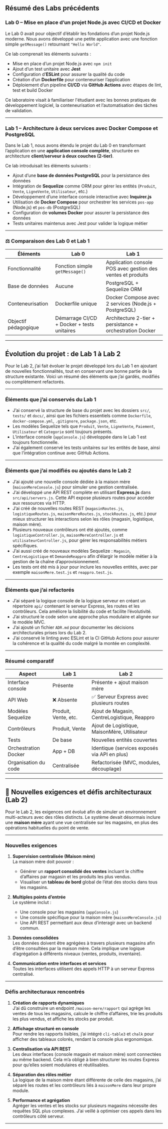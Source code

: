 ## Résumé des Labs précédents

### Lab 0 – Mise en place d’un projet Node.js avec CI/CD et Docker

Le Lab 0 avait pour objectif d’établir les fondations d’un projet Node.js moderne. Nous avons développé une petite application avec une fonction simple `getMessage()` retournant `"Hello World"`. 

Ce lab comprenait les éléments suivants :

- Mise en place d’un projet Node.js avec `npm init`
- Ajout d’un test unitaire avec **Jest**
- Configuration d’**ESLint** pour assurer la qualité du code
- Création d’un **Dockerfile** pour conteneuriser l’application
- Déploiement d’un pipeline **CI/CD** via **GitHub Actions** avec étapes de lint, test et build Docker

Ce laboratoire visait à familiariser l'étudiant avec les bonnes pratiques de développement logiciel, la conteneurisation et l’automatisation des tâches de validation.

---

### Lab 1 – Architecture à deux services avec Docker Compose et PostgreSQL

Dans le Lab 1, nous avons étendu le projet du Lab 0 en transformant l’application en une **application console complète**, structurée en architecture **client/serveur à deux couches (2-tier)**.

Ce lab introduisait les éléments suivants :

- Ajout d’une **base de données PostgreSQL** pour la persistance des données
- Intégration de **Sequelize** comme ORM pour gérer les entités (`Produit`, `Vente`, `LigneVente`, `Utilisateur`, etc.)
- Développement d’une interface console interactive avec **Inquirer.js**
- Utilisation de **Docker Compose** pour orchestrer les services `pos-app` (Node.js) et `pos-db` (PostgreSQL)
- Configuration de **volumes Docker** pour assurer la persistance des données
- Tests unitaires maintenus avec Jest pour valider la logique métier

---

### ⚖️ Comparaison des Lab 0 et Lab 1

| Éléments               | Lab 0                                      | Lab 1                                                         |
|------------------------|--------------------------------------------|---------------------------------------------------------------|
| Fonctionnalité         | Fonction simple `getMessage()`             | Application console POS avec gestion des ventes et produits   |
| Base de données        | Aucune                                     | PostgreSQL + Sequelize ORM                                    |
| Conteneurisation       | Dockerfile unique                          | Docker Compose avec 2 services (Node.js + PostgreSQL)         |
| Objectif pédagogique   | Démarrage CI/CD + Docker + tests unitaires | Architecture 2-tier + persistance + orchestration Docker      |

---

## Évolution du projet : de Lab 1 à Lab 2

Pour le Lab 2, j’ai fait évoluer le projet développé lors du Lab 1 en ajoutant de nouvelles fonctionnalités, tout en conservant une bonne partie de la structure existante. Voici un résumé des éléments que j’ai gardés, modifiés ou complètement refactorés.

---

### Éléments que j’ai conservés du Lab 1

- J’ai conservé la structure de base du projet avec les dossiers `src/`, `tests/` et `docs/`, ainsi que les fichiers essentiels comme `Dockerfile`, `docker-compose.yml`, `.gitignore`, `package.json`, etc.
- Les modèles Sequelize tels que `Produit`, `Vente`, `LigneVente`, `Paiement`, `Utilisateur` et `Categorie` sont toujours présents.
- L’interface console (`appConsole.js`) développée dans le Lab 1 est toujours fonctionnelle.
- J’ai également conservé les tests unitaires sur les entités de base, ainsi que l’intégration continue avec GitHub Actions.

---

### Éléments que j’ai modifiés ou ajoutés dans le Lab 2

- J’ai ajouté une nouvelle console dédiée à la maison mère (`maisonMereConsole.js`) pour simuler une gestion centralisée.
- J’ai développé une API REST complète en utilisant **Express.js** dans `src/api/servers.js`. Cette API expose plusieurs routes pour accéder aux ressources via HTTP.
- J’ai créé de nouvelles routes REST (`magasinRoutes.js`, `logistiqueRoutes.js`, `maisonMereRoutes.js`, `stockRoutes.js`, etc.) pour mieux structurer les interactions selon les rôles (magasin, logistique, maison mère).
- Plusieurs nouveaux contrôleurs ont été ajoutés, comme `logistiqueController.js`, `maisonMereController.js` et `utilisateurController.js`, pour gérer les responsabilités métiers spécifiques.
- J’ai aussi créé de nouveaux modèles Sequelize : `Magasin`, `CentreLogistique` et `DemandeReappro` afin d’élargir le modèle métier à la gestion de la chaîne d’approvisionnement.
- Les tests ont été mis à jour pour inclure les nouvelles entités, avec par exemple `maisonMere.test.js` et `reappro.test.js`.

---

### Éléments que j’ai refactorés

- J’ai séparé la logique console de la logique serveur en créant un répertoire `api/` contenant le serveur Express, les routes et les contrôleurs. Cela améliore la lisibilité du code et facilite l’évolutivité.
- J’ai structuré le code selon une approche plus modulaire et alignée sur le modèle MVC.
- J’ai ajouté un fichier `ADR.md` pour documenter les décisions architecturales prises lors du Lab 2.
- J’ai conservé le linting avec ESLint et la CI GitHub Actions pour assurer la cohérence et la qualité du code malgré la montée en complexité.

---

### Résumé comparatif

| Aspect                        | Lab 1                                   | Lab 2                                                 |
|------------------------------|-----------------------------------------|--------------------------------------------------------|
| Interface console            | Présente                                | Présente + ajout maison mère                          |
| API Web                      | ❌ Absente                              | ✅ Serveur Express avec plusieurs routes              |
| Modèles Sequelize            | Produit, Vente, etc.                    | Ajout de Magasin, CentreLogistique, Reappro          |
| Contrôleurs                  | Produit, Vente                         | Ajout de Logistique, MaisonMère, Utilisateur         |
| Tests                        | De base                                 | Nouvelles entités couvertes                          |
| Orchestration Docker         | App + DB                                | Identique (services exposés via API en plus)         |
| Organisation du code         | Centralisée                            | Refactorisée (MVC, modules, découplage)              |

---
## 📌 Nouvelles exigences et défis architecturaux (Lab 2)

Pour le Lab 2, les exigences ont évolué afin de simuler un environnement multi-acteurs avec des rôles distincts. Le système devait désormais inclure une **maison mère** ayant une vue centralisée sur les magasins, en plus des opérations habituelles du point de vente.

---

### Nouvelles exigences

1. **Supervision centralisée (Maison mère)**  
   La maison mère doit pouvoir :
   - Générer un **rapport consolidé des ventes** incluant le chiffre d’affaires par magasin et les produits les plus vendus.
   - Visualiser un **tableau de bord** global de l’état des stocks dans tous les magasins.

2. **Multiples points d’entrée**  
   Le système inclut :
   - Une console pour les magasins (`appConsole.js`)
   - Une console spécifique pour la maison mère (`maisonMereConsole.js`)
   - Une API REST permettant aux deux d’interagir avec un backend commun.

3. **Données consolidées**  
   Les données doivent être agrégées à travers plusieurs magasins afin d’être consultées par la maison mère. Cela implique une logique d’agrégation à différents niveaux (ventes, produits, inventaire).

4. **Communication entre interfaces et services**  
   Toutes les interfaces utilisent des appels HTTP à un serveur Express centralisé.

---

### Défis architecturaux rencontrés

1. **Création de rapports dynamiques**  
   J’ai dû construire un endpoint `/maison-mere/rapport` qui agrège les ventes de tous les magasins, calcule le chiffre d’affaires, trie les produits les plus vendus, et affiche les stocks par produit.

2. **Affichage structuré en console**  
   Pour rendre les rapports lisibles, j’ai intégré `cli-table3` et `chalk` pour afficher des tableaux colorés, rendant la console plus ergonomique.

3. **Centralisation via API REST**  
   Les deux interfaces (console magasin et maison mère) sont connectées au même backend. Cela m’a obligé à bien structurer les routes Express pour qu’elles soient modulaires et réutilisables.

4. **Séparation des rôles métier**  
   La logique de la maison mère étant différente de celle des magasins, j’ai séparé les routes et les contrôleurs liés à `maisonMere` dans leur propre module.

5. **Performance et agrégation**  
   Agréger les ventes et les stocks sur plusieurs magasins nécessite des requêtes SQL plus complexes. J’ai veillé à optimiser ces appels dans les contrôleurs côté serveur.

---


